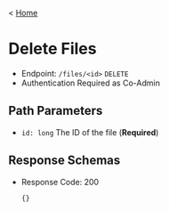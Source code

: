 < [Home](../../BackendAPIs.md#file-storage-endpoints)
# Delete Files
- Endpoint: `/files/<id>` `DELETE`
- Authentication Required as Co-Admin
## Path Parameters
- `id: long` The ID of the file (**Required**)
## Response Schemas
- Response Code: 200
    ```
    {}
    ```